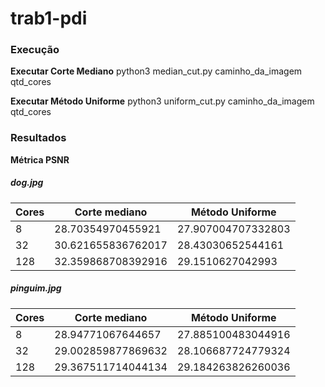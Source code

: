 # trab1-pdi


### Execução

**Executar Corte Mediano**
python3 median_cut.py caminho_da_imagem qtd_cores

**Executar Método Uniforme**
python3 uniform_cut.py caminho_da_imagem qtd_cores 

### Resultados

**Métrica PSNR**

##### dog.jpg

|Cores |Corte mediano     | Método Uniforme  |
|------|------------------|------------------|
|8     |28.70354970455921 |27.907004707332803|
|32    |30.621655836762017|28.43030652544161 |
|128   |32.359868708392916|29.1510627042993  |

##### pinguim.jpg

|Cores |Corte mediano     | Método Uniforme  |
|------|------------------|------------------|
|8     |28.94771067644657 |27.885100483044916|
|32    |29.002859877869632|28.106687724779324|
|128   |29.367511714044134|29.184263826260036|
